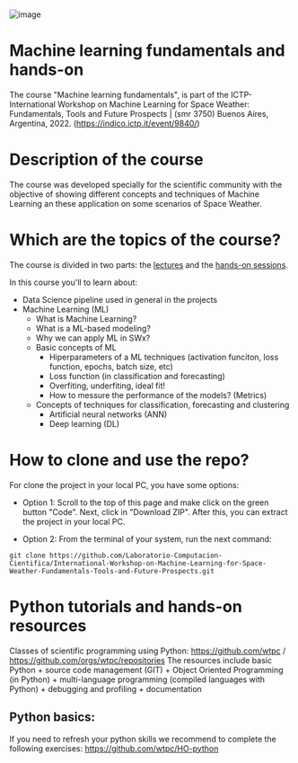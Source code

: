 #
![image](https://user-images.githubusercontent.com/12236622/199222280-b9cbcde0-2d6d-4682-b7dc-8d4ef893a0af.png)

# Machine learning fundamentals and hands-on

The course "Machine learning fundamentals", is part of the ICTP-International Workshop on Machine Learning for Space Weather: Fundamentals, Tools and Future Prospects | (smr 3750) Buenos Aires, Argentina, 2022. (https://indico.ictp.it/event/9840/)



# Description of the course
The course was developed specially for the scientific community with the objective of showing different concepts and techniques of Machine Learning an these application on some scenarios of Space Weather.

# Which are the topics of the course?
The course is divided in two parts: the [lectures](https://github.com/Laboratorio-Computacion-Cientifica/International-Workshop-on-Machine-Learning-for-Space-Weather-Fundamentals-Tools-and-Future-Prospects/tree/main/lectures) and the [hands-on sessions](https://github.com/Laboratorio-Computacion-Cientifica/International-Workshop-on-Machine-Learning-for-Space-Weather-Fundamentals-Tools-and-Future-Prospects/tree/main/hands-on-sessions).

In this course you'll to learn about:

- Data Science pipeline used in general in the projects
- Machine Learning (ML)
  - What is Machine Learning?
  - What is a ML-based modeling?
  - Why we can apply ML in SWx?
  - Basic concepts of ML
    - Hiperparameters of a ML techniques (activation funciton, loss function, epochs, batch size, etc)
    - Loss function (in classification and forecasting)
    - Overfiting, underfiting, ideal fit!
    - How to messure the performance of the models? (Metrics)
  - Concepts of techniques for classification, forecasting and clustering
    - Artificial neural networks (ANN)
    - Deep learning (DL)

# How to clone and use the repo?
For clone the project in your local PC, you have some options:

- Option 1:
Scroll to the top of this page and make click on the green button "Code". Next, click in "Download ZIP". After this, you can extract the project in your local PC.

- Option 2:
From the terminal of your system, run the next command:
```
git clone https://github.com/Laboratorio-Computacion-Cientifica/International-Workshop-on-Machine-Learning-for-Space-Weather-Fundamentals-Tools-and-Future-Prospects.git
```

# Python tutorials and hands-on resources

Classes of scientific programming using Python: https://github.com/wtpc / https://github.com/orgs/wtpc/repositories
The resources include basic Python + source code management (GIT) + Object Oriented Programming (in Python) + multi-language programming (compiled languages with Python)  + debugging and profiling + documentation


## Python basics: 
If you need to refresh your python skills we recommend to complete the following exercises: https://github.com/wtpc/HO-python


 
